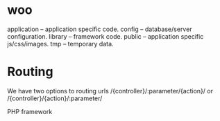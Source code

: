 woo
===

application – application specific code.
config – database/server configuration.
library – framework code.
public – application specific js/css/images.
tmp – temporary data.


Routing
===

We have two options to routing urls
    /{controller}/:parameter/{action}/
	or
    /{controller}/{action}/:parameter/
	
PHP framework
